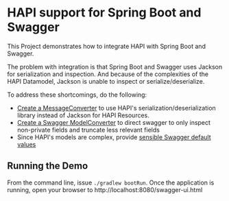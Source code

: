 # HAPI support for Spring Boot and Swagger

This Project demonstrates how to integrate
HAPI with Spring Boot and Swagger.

The problem with integration is that Spring Boot and Swagger 
uses Jackson for serialization and inspection.
And because of the complexities of the HAPI Datamodel, 
Jackson is unable to inspect or serialize/deserialize.

To address these shortcomings, do the following:

* [Create a MessageConverter](src/main/java/developerx/springframework/HapiHttpMessageConverter.java)
to use HAPI's serialization/deserialization library
instead of Jackson for HAPI Resources.
* [Create a Swagger ModelConverter](src/main/java/developerx/swagger/HapiSwaggerSupport.java)
to direct swagger to only inspect non-private fields
and truncate less relevant fields
* Since HAPI's models are complex, provide [sensible
Swagger default values](src/main/java/developerx/swagger/PatientDocumentation.java)

## Running the Demo
From the command line, issue `./gradlew bootRun`.
Once the application is running, open your browser to
http://localhost:8080/swagger-ui.html